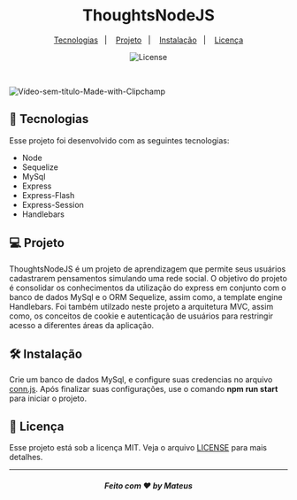 <h1 align="center">
 ThoughtsNodeJS
</h1>

<p align="center">
  <a href="#-tecnologias">Tecnologias</a>&nbsp;&nbsp;&nbsp;|&nbsp;&nbsp;&nbsp;
  <a href="#-projeto">Projeto</a>&nbsp;&nbsp;&nbsp;|&nbsp;&nbsp;&nbsp;
  <a href="#-instalação">Instalação</a>&nbsp;&nbsp;&nbsp;|&nbsp;&nbsp;&nbsp;
  <a href="#memo-licença">Licença</a>
</p>

<p align="center">
  <img alt="License" src="https://img.shields.io/static/v1?label=license&message=MIT&color=49AA26&labelColor=000000">
</p>
<br>

![Vídeo-sem-título-Made-with-Clipchamp](https://github.com/MateusSantosF/ThoughtsNodeJS/assets/62969620/1b185ae6-d416-4414-9524-4dba4e35e59a)


## 🚀 Tecnologias

Esse projeto foi desenvolvido com as seguintes tecnologias:

- Node
- Sequelize
- MySql
- Express
- Express-Flash
- Express-Session
- Handlebars

## 💻 Projeto
  
  ThoughtsNodeJS é um projeto de aprendizagem que permite seus usuários cadastrarem pensamentos simulando uma rede social. O objetivo do projeto é consolidar os conhecimentos da utilização do express em conjunto com o banco de dados MySql e o ORM Sequelize, assim como, a template engine Handlebars. Foi também utilzado neste projeto a arquitetura MVC, assim como, os conceitos de cookie e autenticação de usuários para restringir acesso a diferentes áreas da aplicação.

## 🛠 Instalação

  Crie um banco de dados MySql, e configure suas credencias no arquivo [conn.js](src/db/conn.js). Após finalizar suas configurações, use o comando  <b>npm run start</b> para iniciar o projeto.

## :memo: Licença

Esse projeto está sob a licença MIT. Veja o arquivo [LICENSE](/LICENSE) para mais detalhes.

---

<h5 align="center">
 Feito com ♥ by Mateus
</h5>

